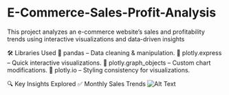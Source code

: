 # E-Commerce-Sales-Profit-Analysis
This project analyzes an e-commerce website’s sales and profitability trends using interactive visualizations and data-driven insights

🛠 Libraries Used
🔹 pandas – Data cleaning & manipulation.
🔹 plotly.express – Quick interactive visualizations.
🔹 plotly.graph_objects – Custom chart modifications.
🔹 plotly.io – Styling consistency for visualizations.

🔍 Key Insights Explored
✅ Monthly Sales Trends 
![Alt Text](https://raw.githubusercontent.com/your-username/repository-name/main/image-file.png)

